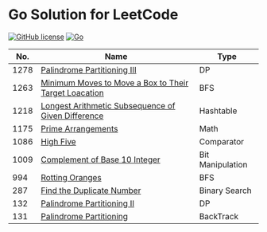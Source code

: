 # Go Solution for LeetCode

[![GitHub license](https://img.shields.io/badge/license-MIT-blue.svg)](LICENSE)
[![Go](https://img.shields.io/badge/Go-1.12-blue.svg)](https://golang.org)


 No. | Name | Type |
--- | --- | ---
1278 | [Palindrome Partitioning III][1278] | DP
1263 | [Minimum Moves to Move a Box to Their Target Loacation][1263] | BFS
1218 | [Longest Arithmetic Subsequence of Given Difference][1218] | Hashtable
1175 | [Prime Arrangements][1175] | Math
1086 | [High Five][1086] | Comparator
1009 | [Complement of Base 10 Integer][1009] | Bit Manipulation
994 | [Rotting Oranges][994] | BFS 
287 | [Find the Duplicate Number][287] | Binary Search
132 | [Palindrome Partitioning II][132] | DP
131 | [Palindrome Partitioning][131] | BackTrack



[1278]: ./1278.%20Palindrome%20Partitioning%20III/
[1263]: ./1263.%20Minimum%20Moves%20to%20Move%20a%20Box%20to%20Their%20Target%20Location/
[1218]: ./1218.%20Longest%20Arithmetic%20Subsequence%20of%20Given%20Difference/
[1175]: ./1175.%20Prime%20Arrangements/
[1009]: ./1009.%20Complement%20of%20Base%2010%20Integer/
[1086]: ./1086.%20High%20Five/
[994]: ./994.%20Rotting%20Oranges/
[287]: ./287.%20Find%20the%20Duplicate%20Number/
[131]: ./131.%20Palindrome%20Partitioning/
[132]: ./132.%20Palindrome%20Partitioning%20II/

